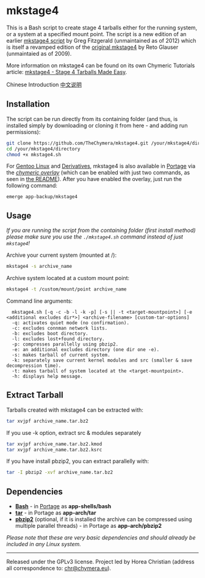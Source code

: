 # mkstage4

This is a Bash script to create stage 4 tarballs either for the running system, or a system at a specified mount point.
The script is a new edition of an earlier [mkstage4 script](https://github.com/gregf/bin/blob/master/mkstage4) by Greg Fitzgerald (unmaintained as of 2012) which is itself a revamped edition of the [original mkstage4](http://blinkeye.ch/dokuwiki/doku.php/projects/mkstage4) by Reto Glauser (unmaintaied as of 2009). 
 
More information on mkstage4 can be found on its own Chymeric Tutorials article: [mkstage4 - Stage 4 Tarballs Made Easy](http://tutorials.chymera.eu/blog/2014/05/18/mkstage4-stage4-tarballs-made-easy/). 

Chinese Introduction [中文说明](http://liuk.io/blog/gentoo-stage4)

## Installation

The script can be run directly from its containing folder (and thus, is installed simply by downloading or cloning it from here - and adding run permissions):

```bash
git clone https://github.com/TheChymera/mkstage4.git /your/mkstage4/directory
cd /your/mkstage4/directory
chmod +x mkstage4.sh
```

For [Gentoo Linux](http://en.wikipedia.org/wiki/Gentoo_linux) and [Derivatives](http://en.wikipedia.org/wiki/Category:Gentoo_Linux_derivatives), mkstage4 is also available in [Portage](http://en.wikipedia.org/wiki/Portage_(software)) via the *[chymeric overlay](https://github.com/TheChymera/chymeric)* (which can be enabled with just two commands, as seen in [the README](https://github.com/TheChymera/chymeric)).
After you have enabled the overlay, just run the following command:

```
emerge app-backup/mkstage4
```

## Usage

*If you are running the script from the containing folder (first install method) please make sure you use the `./mkstage4.sh` command instead of just `mkstage4`!*

Archive your current system (mounted at /):

```bash
mkstage4 -s archive_name
```

Archive system located at a custom mount point:

```bash
mkstage4 -t /custom/mount/point archive_name
```

Command line arguments:

```
  mkstage4.sh [-q -c -b -l -k -p] [-s || -t <target-mountpoint>] [-e <additional excludes dir*>] <archive-filename> [custom-tar-options]
  -q: activates quiet mode (no confirmation).
  -c: excludes connman network lists.
  -b: excludes boot directory.
  -l: excludes lost+found directory.
  -p: compresses parallelly using pbzip2.
  -e: an additional excludes directory (one dir one -e).
  -s: makes tarball of current system.
  -k: separately save current kernel modules and src (smaller & save decompression time).
  -t: makes tarball of system located at the <target-mountpoint>.
  -h: displays help message.
```

## Extract Tarball

Tarballs created with mkstage4 can be extracted with:

```bash
tar xvjpf archive_name.tar.bz2
```

If you use -k option, extract src & modules separately

```bash
tar xvjpf archive_name.tar.bz2.kmod
tar xvjpf archive_name.tar.bz2.ksrc
```

If you have install pbzip2, you can extract parallelly with:
```bash
tar -I pbzip2 -xvf archive_name.tar.bz2
```

## Dependencies

* **[Bash](https://en.wikipedia.org/wiki/Bash_(Unix_shell))** - in [Portage](http://en.wikipedia.org/wiki/Portage_(software)) as **app-shells/bash**
* **[tar](https://en.wikipedia.org/wiki/Tar_(computing))** - in Portage as **app-arch/tar**
* **[pbzip2](https://launchpad.net/pbzip2)** (optional, if it is installed the archive can be compressed using multiple parallel threads) - in Portage as
**app-arch/pbzip2**

*Please note that these are very basic dependencies and should already be included in any Linux system.*

---
Released under the GPLv3 license.
Project led by Horea Christian (address all correspondence to: chr@chymera.eu).
